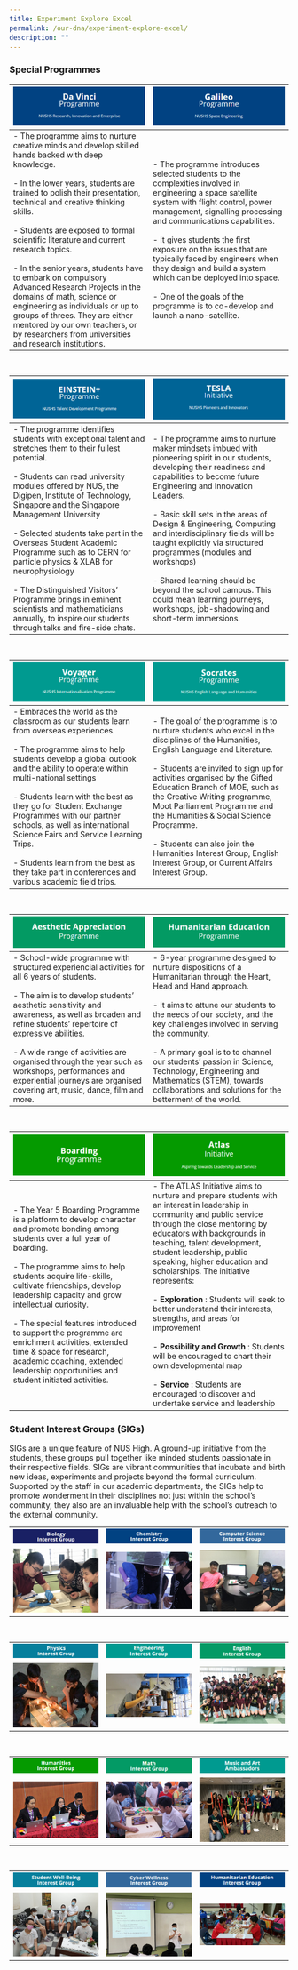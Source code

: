```yaml
---
title: Experiment Explore Excel
permalink: /our-dna/experiment-explore-excel/
description: ""
---
```

### **Special Programmes**

<table>
	<thead>
		<tr>
			<th style="width:50%">
				<img src="/images/specialprogramme1.jpg">
			</th>
			<th style="width:50">
				<img src="/images/specialprogramme2.jpg">
			</th>
		</tr>
	</thead>
	<tbody>
		<tr>
			<td>
				- The programme aims to nurture creative minds and develop skilled hands backed with deep knowledge.<br><br>- In the lower years, students are trained to polish their presentation, technical and creative thinking skills.<br><br>- Students are exposed to formal scientific literature and current research topics.<br><br>- In the senior years, students have to embark on compulsory Advanced Research Projects in the domains of math, science or engineering as individuals or up to groups of threes. They are either mentored by our own teachers, or by researchers from universities and research institutions.
			</td>
			<td>
				- The programme introduces selected students to the complexities involved in engineering a space satellite system with flight control, power management, signalling processing and communications capabilities.<br><br>- It gives students the first exposure on the issues that are typically faced by engineers when they design and build a system which can be deployed into space.<br><br>- One of the goals of the programme is to co-develop and launch a nano-satellite.
			</td>
		</tr>
	</tbody>
</table>

<br> 

<table>
	<thead>
		<tr>
			<th style="width:50%">
				<img src="/images/specialprogramme3.jpg">
			</th>
			<th style="width:50">
				<img src="/images/specialprogramme4.jpg">
			</th>
		</tr>
	</thead>
	<tbody>
		<tr>
			<td>
				- The programme identifies students with exceptional talent and stretches them to their fullest potential.<br><br>- Students can read university modules offered by NUS, the Digipen, Institute of Technology, Singapore and the Singapore Management University<br><br>- Selected students take part in the Overseas Student Academic Programme such as to CERN for particle physics &amp; XLAB for neurophysiology<br><br>- The Distinguished Visitors’ Programme brings in eminent scientists and mathematicians annually, to inspire our students through talks and fire-side chats.
			</td>
			<td>
				- The programme aims to nurture maker mindsets imbued with pioneering spirit in our students, developing their readiness and capabilities to become future Engineering and Innovation Leaders.<br><br>- Basic skill sets in the areas of Design &amp; Engineering, Computing and interdisciplinary fields will be taught explicitly via structured programmes (modules and workshops)<br><br>- Shared learning should be beyond the school campus. This could mean learning journeys, workshops, job-shadowing and short-term immersions.
			</td>
		</tr>
	</tbody>
</table>

<br> 

<table>
	<thead>
		<tr>
			<th style="width:50%">
				<img src="/images/specialprogramme5.jpg">
			</th>
			<th style="width:50">
				<img src="/images/specialprogramme6.jpg">
			</th>
		</tr>
	</thead>
	<tbody>
		<tr>
			<td>
				- Embraces the world as the classroom as our students learn from overseas experiences.<br><br>- The programme aims to help students develop a global outlook and the ability to operate within multi-national settings<br><br>- Students learn with the best as they go for Student Exchange Programmes with our partner schools, as well as international Science Fairs and Service Learning Trips.<br><br>- Students learn from the best as they take part in conferences and various academic field trips.
			</td>
			<td>
				- The goal of the programme is to nurture students who excel in the disciplines of the Humanities, English Language and Literature.<br><br>- Students are invited to sign up for activities organised by the Gifted Education Branch of MOE, such as the Creative Writing programme, Moot Parliament Programme and the Humanities &amp; Social Science Programme.<br><br>- Students can also join the Humanities Interest Group, English Interest Group, or Current Affairs Interest Group.
			</td>
		</tr>
	</tbody>
</table>

<br> 

<table>
	<thead>
		<tr>
			<th style="width:50%">
				<img src="/images/specialprogramme7.jpg">
			</th>
			<th style="width:50">
				<img src="/images/specialprogramme8.jpg">
			</th>
		</tr>
	</thead>
	<tbody>
		<tr>
			<td>
				- School-wide programme with structured experiencial activities for all 6 years of students.<br><br>- The aim is to develop students’ aesthetic sensitivity and awareness, as well as broaden and refine students’ repertoire of expressive abilities.<br><br>- A wide range of activities are organised through the year such as workshops, performances and experiential journeys are organised covering art, music, dance, film and more.
			</td>
			<td>
				 - 6-year programme designed to nurture dispositions of a Humanitarian through the Heart, Head and Hand approach.<br><br>- It aims to attune our students to the needs of our society, and the key challenges involved in serving the community.<br><br>- A primary goal is to to channel our students’ passion in Science, Technology, Engineering and Mathematics (STEM), towards collaborations and solutions for the betterment of the world. 
			</td>
		</tr>
	</tbody>
</table>

<br> 

<table>
	<thead>
		<tr>
			<th style="width:50%">
				<img src="/images/specialprogramme9.jpg">
			</th>
			<th style="width:50">
				<img src="/images/specialprogramme10.jpg">
			</th>
		</tr>
	</thead>
	<tbody>
		<tr>
			<td>
				- The Year 5 Boarding Programme is a platform to develop character and promote bonding among students over a full year of boarding.<br><br>- The programme aims to help students acquire life-skills, cultivate friendships, develop leadership capacity and grow intellectual curiosity.<br><br>- The special features introduced to support the programme are enrichment activities, extended time &amp; space for research, academic coaching, extended leadership opportunities and student initiated activities.
			</td>
			<td>
				 - The ATLAS Initiative aims to nurture and prepare students with an interest in leadership in community and public service through the close mentoring by educators with backgrounds in teaching, talent development, student leadership, public speaking, higher education and scholarships. The initiative represents:<br><br>
				- <b>Exploration</b> : Students will seek to better understand their interests, strengths, and areas for improvement<br><br>
				- <b>Possibility and Growth</b> : Students will be encouraged to chart their own developmental map<br><br>
				- <b>Service</b> : Students are encouraged to discover and undertake service and leadership
			</td>
		</tr>
	</tbody>
</table>



### **Student Interest Groups (SIGs)**

SIGs are a unique feature of NUS High. A ground-up initiative from the students, these groups pull together like minded students passionate in their respective fields. SIGs are vibrant communities that incubate and birth new ideas, experiments and projects beyond the formal curriculum. Supported by the staff in our academic departments, the SIGs help to promote wonderment in their disciplines not just within the school’s community, they also are an invaluable help with the school’s outreach to the external community.

<table>
	<tbody><tr>
		<td style="width: 33%; align: center">
			<img src="/images/sigheading1.jpg" style="max-height:100%; max-width:100%">
		</td>
		<td style="width: 33%; align: center">
			<img src="/images/sigheading2.jpg" style="max-height:100%; max-width:100%">
		</td>
		<td style="width: 33%; align: center">
			<img src="/images/sigheading3.jpg" style="max-height:100%; max-width:100%">
		</td>
	</tr>
	<tr>
		<td style="width: 33%; align: center">
			<img src="/images/sig1.jpg" style="max-height:100%; max-width:100%">
		</td>
		<td style="width: 33%; align: center">
			<img src="/images/sig2.jpg" style="max-height:100%; max-width:100%">
		</td>
		<td style="width: 33%; align: center">
			<img src="/images/sig3.jpg" style="max-height:100%; max-width:100%">
		</td>
	</tr>
</tbody></table>
<br>
<table>
	<tbody><tr>
		<td style="width: 33%; align: center">
			<img src="/images/sigheading4.jpg" style="max-height:100%; max-width:100%">
		</td>
		<td style="width: 33%; align: center">
			<img src="/images/sigheading5.jpg" style="max-height:100%; max-width:100%">
		</td>
		<td style="width: 33%; align: center">
			<img src="/images/sigheading6.jpg" style="max-height:100%; max-width:100%">
		</td>
	</tr>
	<tr>
		<td style="width: 33%; align: center">
			<img src="/images/sig4.jpg" style="max-height:100%; max-width:100%">
		</td>
		<td style="width: 33%; align: center">
			<img src="/images/sig5.jpg" style="max-height:100%; max-width:100%">
		</td>
		<td style="width: 33%; align: center">
			<img src="/images/sig6.jpg" style="max-height:100%; max-width:100%">
		</td>
	</tr>
</tbody></table>
<br>
<table>
	<tbody><tr>
		<td style="width: 33%; align: center">
			<img src="/images/sigheading7.jpg" style="max-height:100%; max-width:100%">
		</td>
		<td style="width: 33%; align: center">
			<img src="/images/sigheading8.jpg" style="max-height:100%; max-width:100%">
		</td>
		<td style="width: 33%; align: center">
			<img src="/images/sigheading9.jpg" style="max-height:100%; max-width:100%">
		</td>
	</tr>
	<tr>
		<td style="width: 33%; align: center">
			<img src="/images/sig7.jpg" style="max-height:100%; max-width:100%">
		</td>
		<td style="width: 33%; align: center">
			<img src="/images/sig8.jpg" style="max-height:100%; max-width:100%">
		</td>
		<td style="width: 33%; align: center">
			<img src="/images/sig9.jpg" style="max-height:100%; max-width:100%">
		</td>
	</tr>
</tbody></table>
<br>
<table>
	<tbody><tr>
		<td style="width: 33%; align: center">
			<img src="/images/sigheading10.jpg" style="max-height:100%; max-width:100%">
		</td>
		<td style="width: 33%; align: center">
			<img src="/images/sigheading11.jpg" style="max-height:100%; max-width:100%">
		</td>
		<td style="width: 33%; align: center">
			<img src="/images/sigheading12.jpg" style="max-height:100%; max-width:100%">
		</td>
	</tr>
	<tr>
		<td style="width: 33%; align: center">
			<img src="/images/sig10.jpg" style="max-height:100%; max-width:100%">
		</td>
		<td style="width: 33%; align: center">
			<img src="/images/sig11.jpg" style="max-height:100%; max-width:100%">
		</td>
		<td style="width: 33%; align: center">
			<img src="/images/sig12.jpg" style="max-height:100%; max-width:100%">
		</td>
	</tr>
</tbody></table>